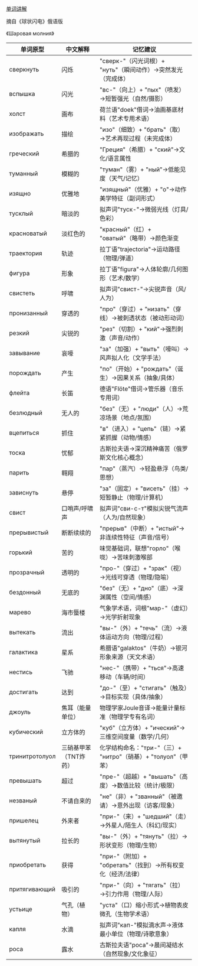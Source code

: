 [单词讲解](https://www.bilibili.com/audio/au4855423?type=1?type=6)

摘自《球状闪电》俄语版

《Шаровая молния》

| 单词原型          | 中文解释               | 记忆建议                                   |
|-----------------|----------------------|------------------------------------------|
| сверкнуть        | 闪烁                | "сверк-"（闪光词根）+ "нуть"（瞬间动作）→突然发光（完成体）  |
| вспышка         | 闪光                | "вс-"（向上）+ "пых"（喷发）→短暂强光（自然/摄影）       |
| холст           | 画布                | 荷兰语"doek"借词→油画基底材料（艺术专用术语）            |
| изображать      | 描绘                | "изо"（细致）+ "брать"（取）→艺术再现过程（未完成体）     |
| греческий       | 希腊的              | "Греция"（希腊）+ "ский"→文化/语言属性              |
| туманный        | 模糊的              | "туман"（雾）+ "ный"→低能见度（天气/记忆）             |
| изящно         | 优雅地              | "изящный"（优雅）+ "о"→动作美学特征（副词形式）          |
| тусклый        | 暗淡的              | 拟声词"туск-"→微弱光线（灯具/色彩）                  |
| красноватый    | 淡红色的            | "красный"（红）+ "оватый"（略带）→颜色渐变            |
| траектория      | 轨迹                | 拉丁语"trajectoria"→运动路径（物理/弹道）             |
| фигура          | 形象                | 拉丁语"figura"→人体轮廓/几何图形（艺术/数学）            |
| свистеть        | 呼啸                | 拟声词"свист-"→尖锐声音（风/人为）                   |
| пронизанный    | 穿透的              | "про"（穿过）+ "низать"（穿线）→被刺透状态（被动形动词）    |
| резкий         | 尖锐的              | "рез"（切割）+ "кий"→强烈刺激（声音/动作）              |
| завывание      | 哀嚎                | "за"（加强）+ "выть"（嚎叫）→风声拟人化（文学手法）        |
| порождать      | 产生                | "по"（开始）+ "рождать"（诞生）→因果关系（抽象/具体）      |
| флейта         | 长笛                | 德语"Flöte"借词→管乐器（音乐专用词）                  |
| безлюдный      | 无人的              | "без"（无）+ "люди"（人）→荒凉场景（地点/氛围）           |
| вцепиться      | 抓住                | "в"（进入）+ "цепь"（链）→紧紧抓握（动物/情感）           |
| тоска          | 忧郁                | 古斯拉夫语→深沉精神痛苦（俄罗斯文化核心概念）              |
| парить          | 翱翔                | "пар"（蒸汽）→轻盈悬浮（鸟类/思想）                   |
| зависнуть      | 悬停                | "за"（固定）+ "висеть"（挂）→短暂静止（物理/计算机）       |
| свист            | 口哨声/呼啸声        | 拟声词"сви-с-т"模拟尖锐气流声（人为/自然现象）          |
| прерывистый      | 断断续续的           | "прерыв"（中断）+ "истый"→非连续性特征（声音/信号）      |
| горький          | 苦的                | 味觉基础词，联想"горло"（喉咙）→苦味刺激喉部            |
| прозрачный       | 透明的              | "про-"（穿过）+ "зрак"（视）→光线可穿透（物理/隐喻）      |
| бездонный        | 无底的              | "без"（无）+ "дно"（底）→深渊属性（空间/情感）           |
| марево           | 海市蜃楼            | 气象学术语，词根"мар-"（虚幻）→光学折射现象              |
| вытекать         | 流出                | "вы-"（外）+ "течь"（流）→液体运动方向（物理/过程）       |
| галактика        | 星系                | 希腊语"galaktos"（牛奶）→银河形象来源（天文术语）         |
| нестись          | 飞驰                | "нес-"（携带）+ "ться"→高速移动（车辆/时间）            |
| достигать        | 达到                | "до-"（至）+ "стигать"（触及）→目标实现（具体/抽象）      |
| джоуль           | 焦耳（能量单位）      | 物理学家Joule音译→能量计量标准（物理学专有名词）          |
| кубический       | 立方体的            | "куб"（立方体）+ "ический"→三维空间度量（数学/几何）      |
| тринитротолуол   | 三硝基甲苯（TNT炸药） | 化学结构命名："три-"（三）+ "нитро"（硝基）+ "толуол"（甲苯）|
| превышать        | 超过                | "пре-"（超越）+ "вышать"（高度）→数值比较（统计/极限）     |
| незваный         | 不请自来的          | "не"（非）+ "званный"（被邀请）→意外出现（访客/现象）      |
| пришелец         | 外来者              | "при-"（来）+ "шедший"（走）→外星人/陌生人（科幻/现实）    |
| вытянутый        | 拉长的              | "вы-"（外）+ "тянуть"（拉）→形状变形（物理/生物）         |
| приобретать      | 获得                | "при-"（附加）+ "обретать"（找到）→所有权变化（经济/法律）  |
| притягивающий    | 吸引的              | "при-"（向）+ "тягать"（拉）→引力作用（物理/人际）         |
| устьице          | 气孔（植物）         | "уста"（口）缩小形式→植物表皮微孔（生物学术语）             |
| капля            | 水滴                | 拟声词"кап-"模拟滴水声→液体最小单位（物理/诗歌意象）        |
| роса             | 露水                | 古斯拉夫语"роса"→晨间凝结水（自然现象/文化象征）            |